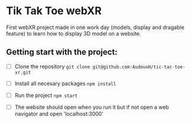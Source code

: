 # Tik Tak Toe webXR
First webXR project made in one work day (models, display and dragable feature) to learn how to display 3D model on a website.

## Getting start with the project:
- [ ] Clone the repository `git clone git@github.com:AudouxH/tic-tac-toe-xr.git`
- [ ] Install all necesary packages `npm install`
- [ ] Run the project `npm start`
- [ ] The website should open when you run it but if not open a web navigator and open 'localhost:3000'

